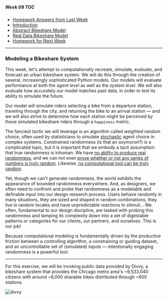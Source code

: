 ##### Week 09 TOC
- [Homework Answers from Last Week](answers.md)
- [Introduction](readme.md)
- [Abstract Bikeshare Model](abstract_model.md)
- [Real Data Bikeshare Model](data_model.md)
- [Homework for Next Week](homework.md)

-----

### Modeling a Bikeshare System

This week, let's attempt to computationally recreate, simulate, evaluate, and forecast an urban bikeshare system. We will do this through the creation of several, increasingly sophisticated Python models. Our models will evaluate performance at both the *agent level* as well as the *system level*. We will also evaluate how accurately our model matches past data, in order to test its ability to simulate the future.

Our model will simulate riders selecting a bike from a departure station, traveling through the city, and returning the bike to an arrival station — and we will also strive to determine how each station might be perceived by these simulated bikeshare riders through a `happiness` metric. 

The fanciest tactic we will leverage is an algorithm called *weighted random choice*, often used by statisticians to simulate [stochastic](https://en.wikipedia.org/wiki/Stochastic) agent choice in complex systems. Constrained randomness (is that an oxymoron?) is a complicated topic, but it is important that we embody a tacit assumption: that true randomness is inhuman. We have [no ability to produce real randomness](http://people.ischool.berkeley.edu/~nick/aaronson-oracle/index.html), and we can not even [prove whether or not any series of numbers is truly random](https://en.wikipedia.org/wiki/Pseudorandomness). Likewise, [no computational tool can be truly random](https://en.wikipedia.org/wiki/Pseudorandom_number_generator).

Yet, though we can't generate randomness, the world exhibits the appearance of bounded randomness everywhere. And, as designers, we often need to confront and probe that randomness as a modelable and definable input into our design research process. Users behave randomly in many situations, they are sized and shaped in random combinations, they live in random locales and have unpredictable reactions to stimuli... We often, fundamental to our design discipline, are tasked with probing this randomness and tamping its complexity down into a set of digestable patterns or categories for our clients, our partners, and ourselves. This is our job!

Because computational modeling is fundamentally driven by the productive friction between a controlling algorithm, a constraining or guiding dataset, and an uncontrollable set of (simulated) inputs — intentionally engaging randomness is a powerful tool. 

-----

For this exercise, we will be invoking public data provided by Divvy, a bikeshare system that provides the Chicago metro area's ~9,533,040 citizens with around ~6,000 sharable bikes distributed through ~600 stations.

![divvy](https://www.firebellydesign.com/uploads/work/divvy/b0_0__01Divvy.jpg)
